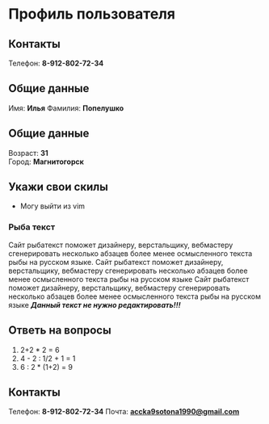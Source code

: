 # Профиль пользователя

## Контакты

Телефон: **8-912-802-72-34**

## Общие данные

Имя: **Илья**
Фамилия: **Попелушко**

## Общие данные

Возраст: **31**      
Город: **Магнитогорск**       

## Укажи свои скилы

- Могу выйти из vim    

### Рыба текст
Сайт рыбатекст поможет дизайнеру, верстальщику, вебмастеру сгенерировать несколько абзацев более менее осмысленного текста рыбы на русском языке.
Сайт рыбатекст поможет дизайнеру, верстальщику, вебмастеру сгенерировать несколько абзацев более менее осмысленного текста рыбы на русском языке
Сайт рыбатекст поможет дизайнеру, верстальщику, вебмастеру сгенерировать несколько абзацев более менее осмысленного текста рыбы на русском языке
***Данный текст не нужно редактировать!!!***

## Ответь на вопросы

1. 2+2 * 2 = 6
2. 4 - 2 : 1/2 + 1 = 1
3. 6 : 2 * (1+2) = 9

## Контакты

Телефон: **8-912-802-72-34**
Почта: **accka9sotona1990@gmail.com**
